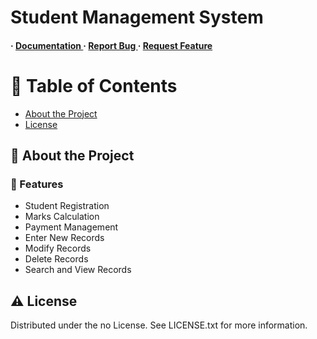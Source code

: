 # Student Management System

<h4> <span> · </span> <a href="https://github.com/buddhirangana/Student-Management-System-2/README.md"> Documentation </a> <span> · </span> <a href="https://github.com/buddhirangana/Student-Management-System-2/issues"> Report Bug </a> <span> · </span> <a href="https://github.com/buddhirangana/Student-Management-System-2/issues"> Request Feature </a> </h4>

# :notebook_with_decorative_cover: Table of Contents

- [About the Project](#star2-about-the-project)
- [License](#warning-license)

## :star2: About the Project

### :dart: Features
- Student Registration
- Marks Calculation
- Payment Management
- Enter New Records
- Modify Records
- Delete Records
- Search and View Records

## :warning: License

Distributed under the no License. See LICENSE.txt for more information.
